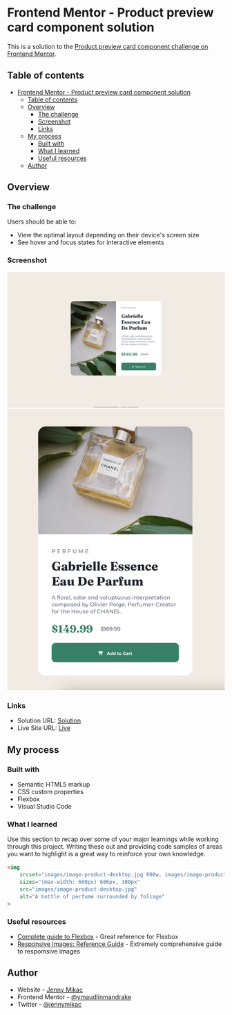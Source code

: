 # Frontend Mentor - Product preview card component solution

This is a solution to the [Product preview card component challenge on Frontend Mentor](https://www.frontendmentor.io/challenges/product-preview-card-component-GO7UmttRfa).

## Table of contents

- [Frontend Mentor - Product preview card component solution](#frontend-mentor---product-preview-card-component-solution)
  - [Table of contents](#table-of-contents)
  - [Overview](#overview)
    - [The challenge](#the-challenge)
    - [Screenshot](#screenshot)
    - [Links](#links)
  - [My process](#my-process)
    - [Built with](#built-with)
    - [What I learned](#what-i-learned)
    - [Useful resources](#useful-resources)
  - [Author](#author)

## Overview

### The challenge

Users should be able to:

- View the optimal layout depending on their device's screen size
- See hover and focus states for interactive elements

### Screenshot

![](screenshots/product-prev-desktop-screen.png)
![](screenshots/product-prev-mobile-screen.png)

### Links

- Solution URL: [Solution](https://github.com/maudlinmandrake/product-preview-card-component)
- Live Site URL: [Live](https://maudlinmandrake.github.io/product-preview-card-component)

## My process

### Built with

- Semantic HTML5 markup
- CSS custom properties
- Flexbox
- Visual Studio Code

### What I learned

Use this section to recap over some of your major learnings while working through this project. Writing these out and providing code samples of areas you want to highlight is a great way to reinforce your own knowledge.

```html
<img
	srcset="images/image-product-desktop.jpg 600w, images/image-product-mobile.jpg 686w"
	sizes="(max-width: 600px) 686px, 300px"
	src="images/image-product-desktop.jpg"
	alt="A bottle of perfume surrounded by foliage"
>
```

### Useful resources

- [Complete guide to Flexbox](https://css-tricks.com/snippets/css/a-guide-to-flexbox/) - Great reference for Flexbox
- [Responsive Images: Reference Guide](https://imagekit.io/responsive-images/) - Extremely comprehensive guide to respomsive images

## Author

- Website - [Jenny Mikac](https://www.jennymikac.com)
- Frontend Mentor - [@ymaudlinmandrake](https://www.frontendmentor.io/maudlinmandrake)
- Twitter - [@jennymikac](https://www.twitter.com/jennymikac)
